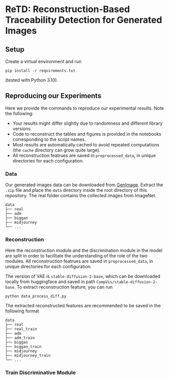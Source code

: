 # ReTD: Reconstruction-Based Traceability Detection for Generated Images


## Setup
Create a virtual environment and run
```
pip install -r requirements.txt
```
(tested with Python 3.10).


## Reproducing our Experiments
Here we provide the commands to reproduce our experimental results.
Note the following:
- Your results might differ slightly due to randomness and different library versions.
- Code to reconstruct the tables and figures is provided in the notebooks corresponding to the script names.
- Most results are automatically cached to avoid repeated computations (the `cache` directory can grow quite large).
- All reconstruction featrues are saved in `preprocessed_data`, in unique directories for each configuration.

### Data

Our generated images data can be downloaded from [GenImage](https://github.com/GenImage-Dataset/GenImage). Extract the `.zip` file and place the `data` directory inside the root directory of this repository. The real folder contains the collected images from ImageNet.
```
data
├── real
├── adm
├── biggan
├── midjourney
└── ...
```

### Reconstruction
Here the reconstruction module and the discrimination module in the model are split in order to facilitate the understanding of the role of the two modules. All reconstruction featrues are saved in `preprocessed_data`, in unique directories for each configuration.

The version of VAE is `stable-diffusion-2-base`, which can be downloaded locally from huggingface and saved in path `CompVis/stable-diffusion-2-base`.
To extract reconstruction feature, you can run
```
python data_process_diff.py
```

The extracted reconstructed features are recommended to be saved in the following format
```
data
├── real
├── real_train
├── adm
├── adm_train
├── biggan
├── biggan_train
├── midjourney
├── midjourney_train
└── ...
```

### Train Discriminative Module



